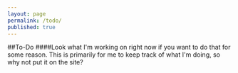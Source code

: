 ```yaml
---
layout: page
permalink: /todo/
published: true
---
```


##To-Do
####Look what I'm working on right now if you want to do that for some reason. This is primarily for me to keep track of what I'm doing, so why not put it on the site?